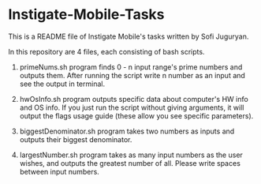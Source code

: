 # Instigate-Mobile-Tasks
This is a README file of Instigate Mobile's tasks written by Sofi Juguryan.

In this repository are 4 files, each consisting of bash scripts.

1. primeNums.sh program finds 0 - n input range's prime numbers and outputs them.
After running the script write n number as an input and see the output in terminal.

2. hwOsInfo.sh program outputs specific data about computer's HW info and OS info.
If you just run the script without giving arguments, it will output the flags usage guide (these allow you see specific parameters).

3. biggestDenominator.sh program takes two numbers as inputs and outputs their biggest denominator.

4. largestNumber.sh program takes as many input numbers as the user wishes, and outputs the greatest number of all.
Please write spaces between input numbers. 
